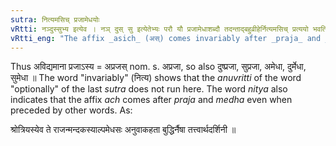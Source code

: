 ```yaml
---
sutra: नित्यमसिच् प्रजामेधयोः
vRtti: नञ्दुस्सुभ्य इत्येव । नञ् दुस् सु इत्येतेभ्यः परौ यौ प्रजामेधाशब्दौ तदन्ताद्बहुव्रीहेर्नित्यमसिच् प्रत्ययो भवति समासान्तः ॥
vRtti_eng: "The affix _asich_ (अस्) comes invariably after _praja_ and _medha_, final in a _Bahuvrihi_, when the above particles नञ्, सु  and दुस् precede them."
---
```

Thus अविद्यमाना प्रजाऽस्य = अप्रजस् nom. s. अप्रजा, so also दुष्प्रजा, सुप्रजा, अमेधा, दुर्मेधा, सुमेधा ॥ The word "invariably" (नित्य) shows that the _anuvritti_ of the word "optionally" of the last _sutra_ does not run here. The word _nitya_ also indicates that the affix _ach_ comes after _praja_ and _medha_ even when preceded by other words. As:

श्रोत्रियस्येव ते राजन्मन्दकस्याल्पमेधसः
अनुवाकहता बुद्धिर्नैषा तत्त्वार्थदर्शिनी ॥

